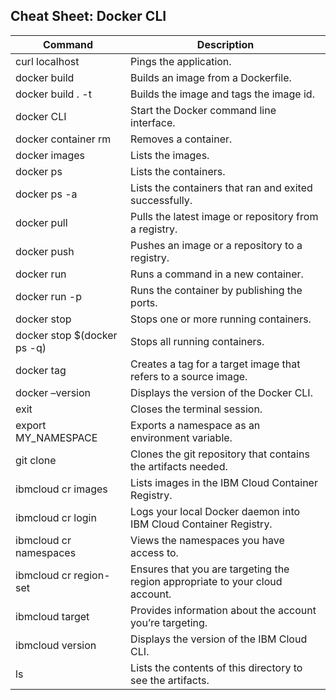 ## Cheat Sheet: Docker CLI

| Command	|Description|
| ----------|---------|
| curl localhost	|Pings the application.|
| docker build	|Builds an image from a Dockerfile.|
| docker build . -t	|Builds the image and tags the image id.|
| docker CLI	|Start the Docker command line interface.|
| docker container rm	|Removes a container.|
| docker images	|Lists the images.|
| docker ps	|Lists the containers.|
| docker ps -a	|Lists the containers that ran and exited successfully.|
| docker pull	|Pulls the latest image or repository from a registry.|
| docker push	|Pushes an image or a repository to a registry.|
| docker run	|Runs a command in a new container.|
| docker run -p	|Runs the container by publishing the ports.|
| docker stop	|Stops one or more running containers.|
| docker stop $(docker ps -q)	|Stops all running containers.|
| docker tag	|Creates a tag for a target image that refers to a source image.|
| docker –version	|Displays the version of the Docker CLI.|
| exit	|Closes the terminal session.|
| export MY_NAMESPACE	|Exports a namespace as an environment variable.|
| git clone	|Clones the git repository that contains the artifacts needed.|
| ibmcloud cr images	|Lists images in the IBM Cloud Container Registry.|
| ibmcloud cr login	|Logs your local Docker daemon into IBM Cloud Container Registry.|
| ibmcloud cr namespaces	|Views the namespaces you have access to.|
| ibmcloud cr region-set	|Ensures that you are targeting the region appropriate to your cloud account.|
| ibmcloud target	|Provides information about the account you’re targeting.|
| ibmcloud version	|Displays the version of the IBM Cloud CLI.|
| ls |Lists the contents of this directory to see the artifacts.|